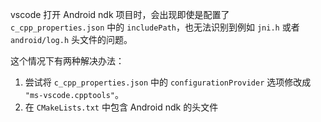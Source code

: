 vscode 打开 Android ndk 项目时，会出现即使是配置了 `c_cpp_properties.json` 中的 `includePath`，也无法识别到例如 `jni.h` 或者 `android/log.h` 头文件的问题。

这个情况下有两种解决办法：

1. 尝试将 `c_cpp_properties.json` 中的 `configurationProvider` 选项修改成 `"ms-vscode.cpptools"`。
2. 在 `CMakeLists.txt` 中包含 Android ndk 的头文件
